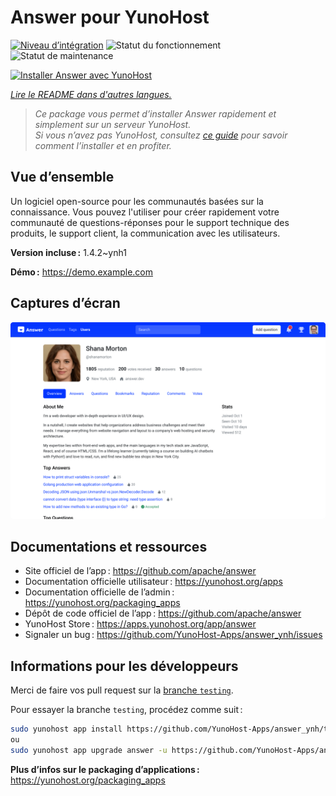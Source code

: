 <!--
Nota bene : ce README est automatiquement généré par <https://github.com/YunoHost/apps/tree/master/tools/readme_generator>
Il NE doit PAS être modifié à la main.
-->

# Answer pour YunoHost

[![Niveau d’intégration](https://apps.yunohost.org/badge/integration/answer)](https://ci-apps.yunohost.org/ci/apps/answer/)
![Statut du fonctionnement](https://apps.yunohost.org/badge/state/answer)
![Statut de maintenance](https://apps.yunohost.org/badge/maintained/answer)

[![Installer Answer avec YunoHost](https://install-app.yunohost.org/install-with-yunohost.svg)](https://install-app.yunohost.org/?app=answer)

*[Lire le README dans d'autres langues.](./ALL_README.md)*

> *Ce package vous permet d’installer Answer rapidement et simplement sur un serveur YunoHost.*  
> *Si vous n’avez pas YunoHost, consultez [ce guide](https://yunohost.org/install) pour savoir comment l’installer et en profiter.*

## Vue d’ensemble

Un logiciel open-source pour les communautés basées sur la connaissance. Vous pouvez l'utiliser pour créer rapidement votre communauté de questions-réponses pour le support technique des produits, le support client, la communication avec les utilisateurs.

**Version incluse :** 1.4.2~ynh1

**Démo :** <https://demo.example.com>

## Captures d’écran

![Capture d’écran de Answer](./doc/screenshots/screenshot.png)

## Documentations et ressources

- Site officiel de l’app : <https://github.com/apache/answer>
- Documentation officielle utilisateur : <https://yunohost.org/apps>
- Documentation officielle de l’admin : <https://yunohost.org/packaging_apps>
- Dépôt de code officiel de l’app : <https://github.com/apache/answer>
- YunoHost Store : <https://apps.yunohost.org/app/answer>
- Signaler un bug : <https://github.com/YunoHost-Apps/answer_ynh/issues>

## Informations pour les développeurs

Merci de faire vos pull request sur la [branche `testing`](https://github.com/YunoHost-Apps/answer_ynh/tree/testing).

Pour essayer la branche `testing`, procédez comme suit :

```bash
sudo yunohost app install https://github.com/YunoHost-Apps/answer_ynh/tree/testing --debug
ou
sudo yunohost app upgrade answer -u https://github.com/YunoHost-Apps/answer_ynh/tree/testing --debug
```

**Plus d’infos sur le packaging d’applications :** <https://yunohost.org/packaging_apps>
